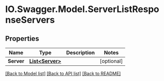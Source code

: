 # IO.Swagger.Model.ServerListResponseServers
## Properties

Name | Type | Description | Notes
------------ | ------------- | ------------- | -------------
**Server** | [**List&lt;Server&gt;**](Server.md) |  | [optional] 

[[Back to Model list]](../README.md#documentation-for-models) [[Back to API list]](../README.md#documentation-for-api-endpoints) [[Back to README]](../README.md)

